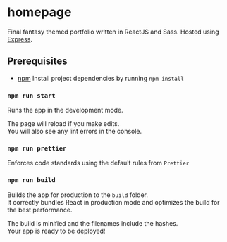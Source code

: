 # homepage

Final fantasy themed portfolio written in ReactJS and Sass. Hosted using [Express](https://expressjs.com/).

## Prerequisites

- [npm](https://github.com/npm/cli)
Install project dependencies by running
```npm install```

### `npm run start`

Runs the app in the development mode.<br />

The page will reload if you make edits.<br />
You will also see any lint errors in the console.

### `npm run prettier`

Enforces code standards using the default rules from `Prettier`

### `npm run build`

Builds the app for production to the `build` folder.<br />
It correctly bundles React in production mode and optimizes the build for the best performance.

The build is minified and the filenames include the hashes.<br />
Your app is ready to be deployed!
